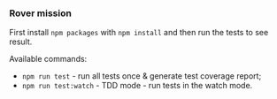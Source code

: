 ### Rover mission
First install `npm packages` with `npm install` and then run the tests to see result.

Available commands:

* `npm run test` - run all tests once & generate test coverage report;
* `npm run test:watch` - TDD mode - run tests in the watch mode.